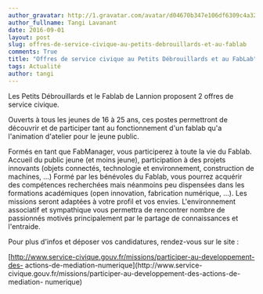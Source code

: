 ```yaml
---
author_gravatar: http://1.gravatar.com/avatar/d04670b347e106df6309c4a3235f00b9?s=96&d=mm&r=g
author_fullname: Tangi Lavanant
date: 2016-09-01
layout: post
slug: offres-de-service-civique-au-petits-debrouillards-et-au-fablab
comments: True
title: "Offres de service civique au Petits Débrouillards et au FabLab"
tags: Actualité
author: tangi
---
```

Les Petits Débrouillards et le Fablab de Lannion proposent 2 offres de service
civique.

Ouverts à tous les jeunes de 16 à 25 ans, ces postes permettront de découvrir
et de participer tant au fonctionnement d'un fablab qu'a l'animation d'atelier
pour le jeune public.

Formés en tant que FabManager, vous participerez à toute la vie du Fablab.
Accueil du public jeune (et moins jeune), participation à des projets
innovants (objets connectés, technologie et environnement, construction de
machines, …) Formé par les bénévoles du Fablab, vous pourrez acquérir des
compétences recherchées mais néanmoins peu dispensées dans les formations
académiques (open innovation, fabrication numérique, …). Les missions seront
adaptées à votre profil et vos envies. L'environnement associatif et
sympathique vous permettra de rencontrer nombre de passionnés motivés
principalement par le partage de connaissances et l'entraide.

Pour plus d'infos et déposer vos candidatures, rendez-vous sur le site :

[http://www.service-civique.gouv.fr/missions/participer-au-developpement-des-
actions-de-mediation-numerique](http://www.service-
civique.gouv.fr/missions/participer-au-developpement-des-actions-de-mediation-
numerique)


